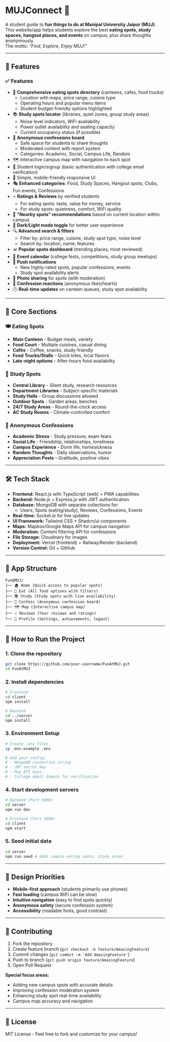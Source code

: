 # MUJConnect 🎉
A student guide to **fun things to do at Manipal University Jaipur (MUJ)**.  
This website/app helps students explore the best **eating spots, study spaces, hangout places, and events** on campus, plus share thoughts anonymously.  
The motto: *"Find, Explore, Enjoy MUJ!"*

---

## 📌 Features

### ✅ Features
- 🍔 **Comprehensive eating spots directory** (canteens, cafes, food trucks)
  - Location with maps, price range, cuisine type
  - Operating hours and popular menu items
  - Student budget-friendly options highlighted
- 📚 **Study spots locator** (libraries, quiet zones, group study areas)
  - Noise level indicators, WiFi availability
  - Power outlet availability and seating capacity
  - Current occupancy status (if possible)
- 💬 **Anonymous confessions board** 
  - Safe space for students to share thoughts
  - Moderated content with report system
  - Categories: Academic, Social, Campus Life, Random
- 🗺️ Interactive campus map with navigation to each spot
- 🔐 Student login/signup (basic authentication with college email verification)
- 📱 Simple, mobile-friendly responsive UI
- 🎭 **Enhanced categories**: Food, Study Spaces, Hangout spots, Clubs, Fun events, Confessions
- ⭐ **Ratings & Reviews** by verified students
  - For eating spots: taste, value for money, service
  - For study spots: quietness, comfort, WiFi quality
- 📍 **"Nearby spots" recommendations** based on current location within campus
- 🌙 **Dark/Light mode toggle** for better user experience
- 🔍 **Advanced search & filters**
  - Filter by: price range, cuisine, study spot type, noise level
  - Search by: location, name, features
- 📊 **Popular spots dashboard** (trending places, most reviewed)
- 📅 **Event calendar** (college fests, competitions, study group meetups)
- 🔔 **Push notifications**
  - New highly-rated spots, popular confessions, events
  - Study spot availability alerts
- 📸 **Photo sharing** for spots (with moderation)
- 💭 **Confession reactions** (anonymous likes/hearts)
- 🕒 **Real-time updates** on canteen queues, study spot availability

---

## 🎯 Core Sections

### 🍽️ Eating Spots
- **Main Canteen** - Budget meals, variety
- **Food Court** - Multiple cuisines, casual dining  
- **Cafés** - Coffee, snacks, study-friendly
- **Food Trucks/Stalls** - Quick bites, local flavors
- **Late-night options** - After-hours food availability

### 📖 Study Spots  
- **Central Library** - Silent study, research resources
- **Department Libraries** - Subject-specific materials
- **Study Halls** - Group discussions allowed
- **Outdoor Spots** - Garden areas, benches
- **24/7 Study Areas** - Round-the-clock access
- **AC Study Rooms** - Climate-controlled comfort

### 💭 Anonymous Confessions
- **Academic Stress** - Study pressure, exam fears
- **Social Life** - Friendship, relationships, loneliness  
- **Campus Experience** - Dorm life, homesickness
- **Random Thoughts** - Daily observations, humor
- **Appreciation Posts** - Gratitude, positive vibes

---

## 🛠️ Tech Stack
- **Frontend:** React.js with TypeScript (web) + PWA capabilities
- **Backend:** Node.js + Express.js with JWT authentication
- **Database:** MongoDB with separate collections for:
  - Users, Spots (eating/study), Reviews, Confessions, Events
- **Real-time:** Socket.io for live updates
- **UI Framework:** Tailwind CSS + Shadcn/ui components
- **Maps:** Mapbox/Google Maps API for campus navigation
- **Moderation:** Content filtering API for confessions
- **File Storage:** Cloudinary for images
- **Deployment:** Vercel (frontend) + Railway/Render (backend)
- **Version Control:** Git + GitHub

---

## 📱 App Structure
```
Fun@MUJ/
├── 🏠 Home (Quick access to popular spots)
├── 🍔 Eat (All food options with filters)
├── 📚 Study (Study spots with live availability)  
├── 💭 Confess (Anonymous confession board)
├── 🗺️ Map (Interactive campus map)
├── ⭐ Reviews (Your reviews and ratings)
└── 👤 Profile (Settings, achievements, logout)
```

---

## 🚀 How to Run the Project

### 1. Clone the repository
```bash
git clone https://github.com/your-username/FunAtMUJ.git
cd FunAtMUJ
```

### 2. Install dependencies
```bash
# Frontend
cd client
npm install

# Backend  
cd ../server
npm install
```

### 3. Environment Setup
```bash
# Create .env files
cp .env.example .env

# Add your config:
# - MongoDB connection string
# - JWT secret key
# - Map API keys
# - College email domain for verification
```

### 4. Start development servers
```bash
# Backend (Port 5000)
cd server
npm run dev

# Frontend (Port 3000)
cd client  
npm start
```

### 5. Seed initial data
```bash
cd server
npm run seed # Adds sample eating spots, study areas
```

---

## 🎨 Design Priorities
- **Mobile-first approach** (students primarily use phones)
- **Fast loading** (campus WiFi can be slow)
- **Intuitive navigation** (easy to find spots quickly)
- **Anonymous safety** (secure confession system)
- **Accessibility** (readable fonts, good contrast)

---

## 🤝 Contributing
1. Fork the repository
2. Create feature branch (`git checkout -b feature/AmazingFeature`)
3. Commit changes (`git commit -m 'Add AmazingFeature'`)
4. Push to branch (`git push origin feature/AmazingFeature`)  
5. Open Pull Request

**Special focus areas:**
- Adding new campus spots with accurate details
- Improving confession moderation system
- Enhancing study spot real-time availability
- Campus map accuracy and navigation

---

## 📄 License
MIT License - Feel free to fork and customize for your campus!

